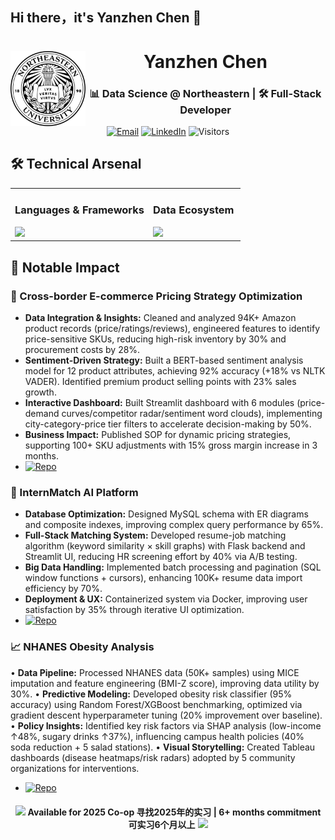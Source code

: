 ## Hi there，it's Yanzhen Chen 👋
<!-- 页眉与校徽 -->
<div align="center">
  <img src="https://raw.githubusercontent.com/jasonchen1001/jasonchen1001/main/neu_seal.svg" width="120" align="left" alt="NEU Seal">
  <h1 align="center">Yanzhen Chen</h1>
  <h3 align="center">📊 Data Science @ Northeastern | 🛠️ Full-Stack Developer</h3>
</div>


<!-- 核心信息栏 -->
<div align="center">
  
  [![Email](https://img.shields.io/badge/-yizhouchen68%40gmail.com-30B980?logo=gmail&style=flat)](mailto:yizhouchen68@gmail.com)
  [![LinkedIn](https://img.shields.io/badge/-Yanzhen_Chen-0A66C2?logo=linkedin)](https://linkedin.com/in/yanzhen-chen-97557a343)
  ![Visitors](https://komarev.com/ghpvc/?username=jasonchen1001&color=30B980&style=flat)

</div>

<!-- 技术栈 -->
## 🛠️ Technical Arsenal
<table>
  <tr>
    <td width="60%">
      <h3>Languages & Frameworks</h3>
      <img src="https://skillicons.dev/icons?i=python,java,js,flask">
    </td>
    <td width="60%">
      <h3>Data Ecosystem</h3>
      <img src="https://skillicons.dev/icons?i=mysql,mongodb,docker,tableau">
    </td>
  </tr>
</table>

<!-- 项目亮点 -->
## 🚀 Notable Impact
### 🚗 Cross-border E-commerce Pricing Strategy Optimization
- **Data Integration & Insights:** Cleaned and analyzed 94K+ Amazon product records (price/ratings/reviews), engineered
features to identify price-sensitive SKUs, reducing high-risk inventory by 30% and procurement costs by 28%.
- **Sentiment-Driven Strategy:** Built a BERT-based sentiment analysis model for 12 product attributes, achieving 92%
accuracy (+18% vs NLTK VADER). Identified premium product selling points with 23% sales growth.
- **Interactive Dashboard:** Built Streamlit dashboard with 6 modules (price-demand curves/competitor radar/sentiment
word clouds), implementing city-category-price tier filters to accelerate decision-making by 50%.
- **Business Impact:** Published SOP for dynamic pricing strategies, supporting 100+ SKU adjustments with 15% gross
margin increase in 3 months.
- [![Repo](https://img.shields.io/badge/GitHub-源码-3C78A9)](https://github.com/jasonchen1001/ecommerce-pricing-optimizer)
  
### 🤖 InternMatch AI Platform
- **Database Optimization:** Designed MySQL schema with ER diagrams and composite indexes, improving complex query
performance by 65%.
- **Full-Stack Matching System:** Developed resume-job matching algorithm (keyword similarity × skill graphs) with Flask
backend and Streamlit UI, reducing HR screening effort by 40% via A/B testing.
- **Big Data Handling:** Implemented batch processing and pagination (SQL window functions + cursors), enhancing 100K+
resume data import efficiency by 70%.
- **Deployment & UX:** Containerized system via Docker, improving user satisfaction by 35% through iterative UI optimization.
- [![Repo](https://img.shields.io/badge/GitHub-源码-3C78A9)](https://github.com/jasonchen1001/InternMatch)

### 📈 NHANES Obesity Analysis
• **Data Pipeline:** Processed NHANES data (50K+ samples) using MICE imputation and feature engineering (BMI-Z score),
improving data utility by 30%.
• **Predictive Modeling:** Developed obesity risk classifier (95% accuracy) using Random Forest/XGBoost benchmarking,
optimized via gradient descent hyperparameter tuning (20% improvement over baseline).
• **Policy Insights:** Identified key risk factors via SHAP analysis (low-income ↑48%, sugary drinks ↑37%), influencing campus
health policies (40% soda reduction + 5 salad stations).
• **Visual Storytelling:** Created Tableau dashboards (disease heatmaps/risk radars) adopted by 5 community organizations
for interventions.
- [![Repo](https://img.shields.io/badge/GitHub-源码-3C78A9)](https://github.com/jasonchen1001/NHANES-Analysis)


<!-- 协作状态 -->
<div align="center" style="margin-top:20px">
  <img src="https://media.giphy.com/media/WUlplcMpOCEmTGBtBW/giphy.gif" width="30">
  <strong>Available for 2025 Co-op 寻找2025年的实习 | 6+ months commitment 可实习6个月以上</strong>
  <img src="https://media.giphy.com/media/12oufCB0MyZ1Go/giphy.gif" width="30">
</div>

